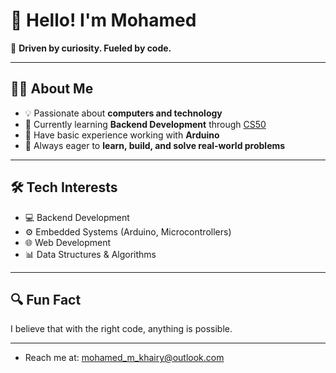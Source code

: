 # 👋 Hello! I'm Mohamed

🎯 **Driven by curiosity. Fueled by code.**

---

## 👨‍💻 About Me

- 💡 Passionate about **computers and technology**
- 🔧 Currently learning **Backend Development** through [CS50](https://cs50.harvard.edu/)
- 🤖 Have basic experience working with **Arduino**
- 🧠 Always eager to **learn, build, and solve real-world problems**

---

## 🛠️ Tech Interests

- 💻 Backend Development
- ⚙️ Embedded Systems (Arduino, Microcontrollers)
- 🌐 Web Development
- 📊 Data Structures & Algorithms

---

## 🔍 Fun Fact

I believe that with the right code, anything is possible.

---
- Reach me at: [mohamed_m_khairy@outlook.com](mailto:mohamed_m_khairy@outlook.com)
